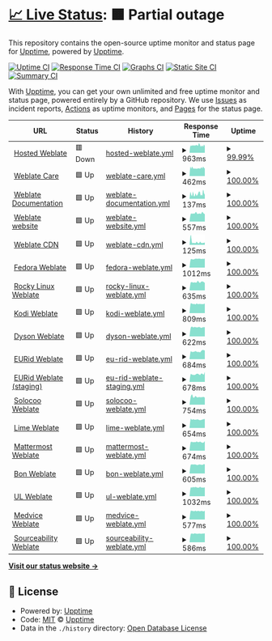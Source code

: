 # [📈 Live Status](https://upptime.github.io/upptime): <!--live status--> **🟧 Partial outage**

This repository contains the open-source uptime monitor and status page for [Upptime](https://upptime.js.org), powered by [Upptime](https://github.com/upptime/upptime).

[![Uptime CI](https://github.com/nijel/upptime-test/workflows/Uptime%20CI/badge.svg)](https://github.com/upptime/upptime/actions?query=workflow%3A%22Uptime+CI%22)
[![Response Time CI](https://github.com/nijel/upptime-test/workflows/Response%20Time%20CI/badge.svg)](https://github.com/upptime/upptime/actions?query=workflow%3A%22Response+Time+CI%22)
[![Graphs CI](https://github.com/nijel/upptime-test/workflows/Graphs%20CI/badge.svg)](https://github.com/upptime/upptime/actions?query=workflow%3A%22Graphs+CI%22)
[![Static Site CI](https://github.com/nijel/upptime-test/workflows/Static%20Site%20CI/badge.svg)](https://github.com/upptime/upptime/actions?query=workflow%3A%22Static+Site+CI%22)
[![Summary CI](https://github.com/nijel/upptime-test/workflows/Summary%20CI/badge.svg)](https://github.com/upptime/upptime/actions?query=workflow%3A%22Summary+CI%22)

With [Upptime](https://upptime.js.org), you can get your own unlimited and free uptime monitor and status page, powered entirely by a GitHub repository. We use [Issues](https://github.com/upptime/upptime/issues) as incident reports, [Actions](https://github.com/upptime/upptime/actions) as uptime monitors, and [Pages](https://upptime.github.io/upptime) for the status page.

<!--start: status pages-->
<!-- This summary is generated by Upptime (https://github.com/upptime/upptime) -->
<!-- Do not edit this manually, your changes will be overwritten -->
<!-- prettier-ignore -->
| URL | Status | History | Response Time | Uptime |
| --- | ------ | ------- | ------------- | ------ |
| <img alt="" src="https://favicons.githubusercontent.com/hosted.weblate.org" height="13"> [Hosted Weblate](https://hosted.weblate.org) | 🟥 Down | [hosted-weblate.yml](https://github.com/nijel/upptime-test/commits/HEAD/history/hosted-weblate.yml) | <details><summary><img alt="Response time graph" src="./graphs/hosted-weblate/response-time-week.png" height="20"> 963ms</summary><br><a href="https://nijel.github.io/upptime-test/history/hosted-weblate"><img alt="Response time 963" src="https://img.shields.io/endpoint?url=https%3A%2F%2Fraw.githubusercontent.com%2Fnijel%2Fupptime-test%2FHEAD%2Fapi%2Fhosted-weblate%2Fresponse-time.json"></a><br><a href="https://nijel.github.io/upptime-test/history/hosted-weblate"><img alt="24-hour response time 651" src="https://img.shields.io/endpoint?url=https%3A%2F%2Fraw.githubusercontent.com%2Fnijel%2Fupptime-test%2FHEAD%2Fapi%2Fhosted-weblate%2Fresponse-time-day.json"></a><br><a href="https://nijel.github.io/upptime-test/history/hosted-weblate"><img alt="7-day response time 963" src="https://img.shields.io/endpoint?url=https%3A%2F%2Fraw.githubusercontent.com%2Fnijel%2Fupptime-test%2FHEAD%2Fapi%2Fhosted-weblate%2Fresponse-time-week.json"></a><br><a href="https://nijel.github.io/upptime-test/history/hosted-weblate"><img alt="30-day response time 963" src="https://img.shields.io/endpoint?url=https%3A%2F%2Fraw.githubusercontent.com%2Fnijel%2Fupptime-test%2FHEAD%2Fapi%2Fhosted-weblate%2Fresponse-time-month.json"></a><br><a href="https://nijel.github.io/upptime-test/history/hosted-weblate"><img alt="1-year response time 963" src="https://img.shields.io/endpoint?url=https%3A%2F%2Fraw.githubusercontent.com%2Fnijel%2Fupptime-test%2FHEAD%2Fapi%2Fhosted-weblate%2Fresponse-time-year.json"></a></details> | <details><summary><a href="https://nijel.github.io/upptime-test/history/hosted-weblate">99.99%</a></summary><a href="https://nijel.github.io/upptime-test/history/hosted-weblate"><img alt="All-time uptime 99.99%" src="https://img.shields.io/endpoint?url=https%3A%2F%2Fraw.githubusercontent.com%2Fnijel%2Fupptime-test%2FHEAD%2Fapi%2Fhosted-weblate%2Fuptime.json"></a><br><a href="https://nijel.github.io/upptime-test/history/hosted-weblate"><img alt="24-hour uptime 99.98%" src="https://img.shields.io/endpoint?url=https%3A%2F%2Fraw.githubusercontent.com%2Fnijel%2Fupptime-test%2FHEAD%2Fapi%2Fhosted-weblate%2Fuptime-day.json"></a><br><a href="https://nijel.github.io/upptime-test/history/hosted-weblate"><img alt="7-day uptime 99.99%" src="https://img.shields.io/endpoint?url=https%3A%2F%2Fraw.githubusercontent.com%2Fnijel%2Fupptime-test%2FHEAD%2Fapi%2Fhosted-weblate%2Fuptime-week.json"></a><br><a href="https://nijel.github.io/upptime-test/history/hosted-weblate"><img alt="30-day uptime 99.99%" src="https://img.shields.io/endpoint?url=https%3A%2F%2Fraw.githubusercontent.com%2Fnijel%2Fupptime-test%2FHEAD%2Fapi%2Fhosted-weblate%2Fuptime-month.json"></a><br><a href="https://nijel.github.io/upptime-test/history/hosted-weblate"><img alt="1-year uptime 99.99%" src="https://img.shields.io/endpoint?url=https%3A%2F%2Fraw.githubusercontent.com%2Fnijel%2Fupptime-test%2FHEAD%2Fapi%2Fhosted-weblate%2Fuptime-year.json"></a></details>
| <img alt="" src="https://favicons.githubusercontent.com/care.weblate.org" height="13"> [Weblate Care](https://care.weblate.org) | 🟩 Up | [weblate-care.yml](https://github.com/nijel/upptime-test/commits/HEAD/history/weblate-care.yml) | <details><summary><img alt="Response time graph" src="./graphs/weblate-care/response-time-week.png" height="20"> 462ms</summary><br><a href="https://nijel.github.io/upptime-test/history/weblate-care"><img alt="Response time 462" src="https://img.shields.io/endpoint?url=https%3A%2F%2Fraw.githubusercontent.com%2Fnijel%2Fupptime-test%2FHEAD%2Fapi%2Fweblate-care%2Fresponse-time.json"></a><br><a href="https://nijel.github.io/upptime-test/history/weblate-care"><img alt="24-hour response time 443" src="https://img.shields.io/endpoint?url=https%3A%2F%2Fraw.githubusercontent.com%2Fnijel%2Fupptime-test%2FHEAD%2Fapi%2Fweblate-care%2Fresponse-time-day.json"></a><br><a href="https://nijel.github.io/upptime-test/history/weblate-care"><img alt="7-day response time 462" src="https://img.shields.io/endpoint?url=https%3A%2F%2Fraw.githubusercontent.com%2Fnijel%2Fupptime-test%2FHEAD%2Fapi%2Fweblate-care%2Fresponse-time-week.json"></a><br><a href="https://nijel.github.io/upptime-test/history/weblate-care"><img alt="30-day response time 462" src="https://img.shields.io/endpoint?url=https%3A%2F%2Fraw.githubusercontent.com%2Fnijel%2Fupptime-test%2FHEAD%2Fapi%2Fweblate-care%2Fresponse-time-month.json"></a><br><a href="https://nijel.github.io/upptime-test/history/weblate-care"><img alt="1-year response time 462" src="https://img.shields.io/endpoint?url=https%3A%2F%2Fraw.githubusercontent.com%2Fnijel%2Fupptime-test%2FHEAD%2Fapi%2Fweblate-care%2Fresponse-time-year.json"></a></details> | <details><summary><a href="https://nijel.github.io/upptime-test/history/weblate-care">100.00%</a></summary><a href="https://nijel.github.io/upptime-test/history/weblate-care"><img alt="All-time uptime 100.00%" src="https://img.shields.io/endpoint?url=https%3A%2F%2Fraw.githubusercontent.com%2Fnijel%2Fupptime-test%2FHEAD%2Fapi%2Fweblate-care%2Fuptime.json"></a><br><a href="https://nijel.github.io/upptime-test/history/weblate-care"><img alt="24-hour uptime 100.00%" src="https://img.shields.io/endpoint?url=https%3A%2F%2Fraw.githubusercontent.com%2Fnijel%2Fupptime-test%2FHEAD%2Fapi%2Fweblate-care%2Fuptime-day.json"></a><br><a href="https://nijel.github.io/upptime-test/history/weblate-care"><img alt="7-day uptime 100.00%" src="https://img.shields.io/endpoint?url=https%3A%2F%2Fraw.githubusercontent.com%2Fnijel%2Fupptime-test%2FHEAD%2Fapi%2Fweblate-care%2Fuptime-week.json"></a><br><a href="https://nijel.github.io/upptime-test/history/weblate-care"><img alt="30-day uptime 100.00%" src="https://img.shields.io/endpoint?url=https%3A%2F%2Fraw.githubusercontent.com%2Fnijel%2Fupptime-test%2FHEAD%2Fapi%2Fweblate-care%2Fuptime-month.json"></a><br><a href="https://nijel.github.io/upptime-test/history/weblate-care"><img alt="1-year uptime 100.00%" src="https://img.shields.io/endpoint?url=https%3A%2F%2Fraw.githubusercontent.com%2Fnijel%2Fupptime-test%2FHEAD%2Fapi%2Fweblate-care%2Fuptime-year.json"></a></details>
| <img alt="" src="https://favicons.githubusercontent.com/docs.weblate.org" height="13"> [Weblate Documentation](https://docs.weblate.org) | 🟩 Up | [weblate-documentation.yml](https://github.com/nijel/upptime-test/commits/HEAD/history/weblate-documentation.yml) | <details><summary><img alt="Response time graph" src="./graphs/weblate-documentation/response-time-week.png" height="20"> 137ms</summary><br><a href="https://nijel.github.io/upptime-test/history/weblate-documentation"><img alt="Response time 137" src="https://img.shields.io/endpoint?url=https%3A%2F%2Fraw.githubusercontent.com%2Fnijel%2Fupptime-test%2FHEAD%2Fapi%2Fweblate-documentation%2Fresponse-time.json"></a><br><a href="https://nijel.github.io/upptime-test/history/weblate-documentation"><img alt="24-hour response time 119" src="https://img.shields.io/endpoint?url=https%3A%2F%2Fraw.githubusercontent.com%2Fnijel%2Fupptime-test%2FHEAD%2Fapi%2Fweblate-documentation%2Fresponse-time-day.json"></a><br><a href="https://nijel.github.io/upptime-test/history/weblate-documentation"><img alt="7-day response time 137" src="https://img.shields.io/endpoint?url=https%3A%2F%2Fraw.githubusercontent.com%2Fnijel%2Fupptime-test%2FHEAD%2Fapi%2Fweblate-documentation%2Fresponse-time-week.json"></a><br><a href="https://nijel.github.io/upptime-test/history/weblate-documentation"><img alt="30-day response time 137" src="https://img.shields.io/endpoint?url=https%3A%2F%2Fraw.githubusercontent.com%2Fnijel%2Fupptime-test%2FHEAD%2Fapi%2Fweblate-documentation%2Fresponse-time-month.json"></a><br><a href="https://nijel.github.io/upptime-test/history/weblate-documentation"><img alt="1-year response time 137" src="https://img.shields.io/endpoint?url=https%3A%2F%2Fraw.githubusercontent.com%2Fnijel%2Fupptime-test%2FHEAD%2Fapi%2Fweblate-documentation%2Fresponse-time-year.json"></a></details> | <details><summary><a href="https://nijel.github.io/upptime-test/history/weblate-documentation">100.00%</a></summary><a href="https://nijel.github.io/upptime-test/history/weblate-documentation"><img alt="All-time uptime 100.00%" src="https://img.shields.io/endpoint?url=https%3A%2F%2Fraw.githubusercontent.com%2Fnijel%2Fupptime-test%2FHEAD%2Fapi%2Fweblate-documentation%2Fuptime.json"></a><br><a href="https://nijel.github.io/upptime-test/history/weblate-documentation"><img alt="24-hour uptime 100.00%" src="https://img.shields.io/endpoint?url=https%3A%2F%2Fraw.githubusercontent.com%2Fnijel%2Fupptime-test%2FHEAD%2Fapi%2Fweblate-documentation%2Fuptime-day.json"></a><br><a href="https://nijel.github.io/upptime-test/history/weblate-documentation"><img alt="7-day uptime 100.00%" src="https://img.shields.io/endpoint?url=https%3A%2F%2Fraw.githubusercontent.com%2Fnijel%2Fupptime-test%2FHEAD%2Fapi%2Fweblate-documentation%2Fuptime-week.json"></a><br><a href="https://nijel.github.io/upptime-test/history/weblate-documentation"><img alt="30-day uptime 100.00%" src="https://img.shields.io/endpoint?url=https%3A%2F%2Fraw.githubusercontent.com%2Fnijel%2Fupptime-test%2FHEAD%2Fapi%2Fweblate-documentation%2Fuptime-month.json"></a><br><a href="https://nijel.github.io/upptime-test/history/weblate-documentation"><img alt="1-year uptime 100.00%" src="https://img.shields.io/endpoint?url=https%3A%2F%2Fraw.githubusercontent.com%2Fnijel%2Fupptime-test%2FHEAD%2Fapi%2Fweblate-documentation%2Fuptime-year.json"></a></details>
| <img alt="" src="https://favicons.githubusercontent.com/weblate.org" height="13"> [Weblate website](https://weblate.org/en/) | 🟩 Up | [weblate-website.yml](https://github.com/nijel/upptime-test/commits/HEAD/history/weblate-website.yml) | <details><summary><img alt="Response time graph" src="./graphs/weblate-website/response-time-week.png" height="20"> 557ms</summary><br><a href="https://nijel.github.io/upptime-test/history/weblate-website"><img alt="Response time 557" src="https://img.shields.io/endpoint?url=https%3A%2F%2Fraw.githubusercontent.com%2Fnijel%2Fupptime-test%2FHEAD%2Fapi%2Fweblate-website%2Fresponse-time.json"></a><br><a href="https://nijel.github.io/upptime-test/history/weblate-website"><img alt="24-hour response time 510" src="https://img.shields.io/endpoint?url=https%3A%2F%2Fraw.githubusercontent.com%2Fnijel%2Fupptime-test%2FHEAD%2Fapi%2Fweblate-website%2Fresponse-time-day.json"></a><br><a href="https://nijel.github.io/upptime-test/history/weblate-website"><img alt="7-day response time 557" src="https://img.shields.io/endpoint?url=https%3A%2F%2Fraw.githubusercontent.com%2Fnijel%2Fupptime-test%2FHEAD%2Fapi%2Fweblate-website%2Fresponse-time-week.json"></a><br><a href="https://nijel.github.io/upptime-test/history/weblate-website"><img alt="30-day response time 557" src="https://img.shields.io/endpoint?url=https%3A%2F%2Fraw.githubusercontent.com%2Fnijel%2Fupptime-test%2FHEAD%2Fapi%2Fweblate-website%2Fresponse-time-month.json"></a><br><a href="https://nijel.github.io/upptime-test/history/weblate-website"><img alt="1-year response time 557" src="https://img.shields.io/endpoint?url=https%3A%2F%2Fraw.githubusercontent.com%2Fnijel%2Fupptime-test%2FHEAD%2Fapi%2Fweblate-website%2Fresponse-time-year.json"></a></details> | <details><summary><a href="https://nijel.github.io/upptime-test/history/weblate-website">100.00%</a></summary><a href="https://nijel.github.io/upptime-test/history/weblate-website"><img alt="All-time uptime 100.00%" src="https://img.shields.io/endpoint?url=https%3A%2F%2Fraw.githubusercontent.com%2Fnijel%2Fupptime-test%2FHEAD%2Fapi%2Fweblate-website%2Fuptime.json"></a><br><a href="https://nijel.github.io/upptime-test/history/weblate-website"><img alt="24-hour uptime 100.00%" src="https://img.shields.io/endpoint?url=https%3A%2F%2Fraw.githubusercontent.com%2Fnijel%2Fupptime-test%2FHEAD%2Fapi%2Fweblate-website%2Fuptime-day.json"></a><br><a href="https://nijel.github.io/upptime-test/history/weblate-website"><img alt="7-day uptime 100.00%" src="https://img.shields.io/endpoint?url=https%3A%2F%2Fraw.githubusercontent.com%2Fnijel%2Fupptime-test%2FHEAD%2Fapi%2Fweblate-website%2Fuptime-week.json"></a><br><a href="https://nijel.github.io/upptime-test/history/weblate-website"><img alt="30-day uptime 100.00%" src="https://img.shields.io/endpoint?url=https%3A%2F%2Fraw.githubusercontent.com%2Fnijel%2Fupptime-test%2FHEAD%2Fapi%2Fweblate-website%2Fuptime-month.json"></a><br><a href="https://nijel.github.io/upptime-test/history/weblate-website"><img alt="1-year uptime 100.00%" src="https://img.shields.io/endpoint?url=https%3A%2F%2Fraw.githubusercontent.com%2Fnijel%2Fupptime-test%2FHEAD%2Fapi%2Fweblate-website%2Fuptime-year.json"></a></details>
| <img alt="" src="https://favicons.githubusercontent.com/weblate-cdn.com" height="13"> [Weblate CDN](https://weblate-cdn.com/a5ba5dc29f39498aa734528a54b50d0a/weblate.js) | 🟩 Up | [weblate-cdn.yml](https://github.com/nijel/upptime-test/commits/HEAD/history/weblate-cdn.yml) | <details><summary><img alt="Response time graph" src="./graphs/weblate-cdn/response-time-week.png" height="20"> 125ms</summary><br><a href="https://nijel.github.io/upptime-test/history/weblate-cdn"><img alt="Response time 125" src="https://img.shields.io/endpoint?url=https%3A%2F%2Fraw.githubusercontent.com%2Fnijel%2Fupptime-test%2FHEAD%2Fapi%2Fweblate-cdn%2Fresponse-time.json"></a><br><a href="https://nijel.github.io/upptime-test/history/weblate-cdn"><img alt="24-hour response time 107" src="https://img.shields.io/endpoint?url=https%3A%2F%2Fraw.githubusercontent.com%2Fnijel%2Fupptime-test%2FHEAD%2Fapi%2Fweblate-cdn%2Fresponse-time-day.json"></a><br><a href="https://nijel.github.io/upptime-test/history/weblate-cdn"><img alt="7-day response time 125" src="https://img.shields.io/endpoint?url=https%3A%2F%2Fraw.githubusercontent.com%2Fnijel%2Fupptime-test%2FHEAD%2Fapi%2Fweblate-cdn%2Fresponse-time-week.json"></a><br><a href="https://nijel.github.io/upptime-test/history/weblate-cdn"><img alt="30-day response time 125" src="https://img.shields.io/endpoint?url=https%3A%2F%2Fraw.githubusercontent.com%2Fnijel%2Fupptime-test%2FHEAD%2Fapi%2Fweblate-cdn%2Fresponse-time-month.json"></a><br><a href="https://nijel.github.io/upptime-test/history/weblate-cdn"><img alt="1-year response time 125" src="https://img.shields.io/endpoint?url=https%3A%2F%2Fraw.githubusercontent.com%2Fnijel%2Fupptime-test%2FHEAD%2Fapi%2Fweblate-cdn%2Fresponse-time-year.json"></a></details> | <details><summary><a href="https://nijel.github.io/upptime-test/history/weblate-cdn">100.00%</a></summary><a href="https://nijel.github.io/upptime-test/history/weblate-cdn"><img alt="All-time uptime 100.00%" src="https://img.shields.io/endpoint?url=https%3A%2F%2Fraw.githubusercontent.com%2Fnijel%2Fupptime-test%2FHEAD%2Fapi%2Fweblate-cdn%2Fuptime.json"></a><br><a href="https://nijel.github.io/upptime-test/history/weblate-cdn"><img alt="24-hour uptime 100.00%" src="https://img.shields.io/endpoint?url=https%3A%2F%2Fraw.githubusercontent.com%2Fnijel%2Fupptime-test%2FHEAD%2Fapi%2Fweblate-cdn%2Fuptime-day.json"></a><br><a href="https://nijel.github.io/upptime-test/history/weblate-cdn"><img alt="7-day uptime 100.00%" src="https://img.shields.io/endpoint?url=https%3A%2F%2Fraw.githubusercontent.com%2Fnijel%2Fupptime-test%2FHEAD%2Fapi%2Fweblate-cdn%2Fuptime-week.json"></a><br><a href="https://nijel.github.io/upptime-test/history/weblate-cdn"><img alt="30-day uptime 100.00%" src="https://img.shields.io/endpoint?url=https%3A%2F%2Fraw.githubusercontent.com%2Fnijel%2Fupptime-test%2FHEAD%2Fapi%2Fweblate-cdn%2Fuptime-month.json"></a><br><a href="https://nijel.github.io/upptime-test/history/weblate-cdn"><img alt="1-year uptime 100.00%" src="https://img.shields.io/endpoint?url=https%3A%2F%2Fraw.githubusercontent.com%2Fnijel%2Fupptime-test%2FHEAD%2Fapi%2Fweblate-cdn%2Fuptime-year.json"></a></details>
| <img alt="" src="https://favicons.githubusercontent.com/translate.fedoraproject.org" height="13"> [Fedora Weblate](https://translate.fedoraproject.org/) | 🟩 Up | [fedora-weblate.yml](https://github.com/nijel/upptime-test/commits/HEAD/history/fedora-weblate.yml) | <details><summary><img alt="Response time graph" src="./graphs/fedora-weblate/response-time-week.png" height="20"> 1012ms</summary><br><a href="https://nijel.github.io/upptime-test/history/fedora-weblate"><img alt="Response time 1012" src="https://img.shields.io/endpoint?url=https%3A%2F%2Fraw.githubusercontent.com%2Fnijel%2Fupptime-test%2FHEAD%2Fapi%2Ffedora-weblate%2Fresponse-time.json"></a><br><a href="https://nijel.github.io/upptime-test/history/fedora-weblate"><img alt="24-hour response time 1047" src="https://img.shields.io/endpoint?url=https%3A%2F%2Fraw.githubusercontent.com%2Fnijel%2Fupptime-test%2FHEAD%2Fapi%2Ffedora-weblate%2Fresponse-time-day.json"></a><br><a href="https://nijel.github.io/upptime-test/history/fedora-weblate"><img alt="7-day response time 1012" src="https://img.shields.io/endpoint?url=https%3A%2F%2Fraw.githubusercontent.com%2Fnijel%2Fupptime-test%2FHEAD%2Fapi%2Ffedora-weblate%2Fresponse-time-week.json"></a><br><a href="https://nijel.github.io/upptime-test/history/fedora-weblate"><img alt="30-day response time 1012" src="https://img.shields.io/endpoint?url=https%3A%2F%2Fraw.githubusercontent.com%2Fnijel%2Fupptime-test%2FHEAD%2Fapi%2Ffedora-weblate%2Fresponse-time-month.json"></a><br><a href="https://nijel.github.io/upptime-test/history/fedora-weblate"><img alt="1-year response time 1012" src="https://img.shields.io/endpoint?url=https%3A%2F%2Fraw.githubusercontent.com%2Fnijel%2Fupptime-test%2FHEAD%2Fapi%2Ffedora-weblate%2Fresponse-time-year.json"></a></details> | <details><summary><a href="https://nijel.github.io/upptime-test/history/fedora-weblate">100.00%</a></summary><a href="https://nijel.github.io/upptime-test/history/fedora-weblate"><img alt="All-time uptime 100.00%" src="https://img.shields.io/endpoint?url=https%3A%2F%2Fraw.githubusercontent.com%2Fnijel%2Fupptime-test%2FHEAD%2Fapi%2Ffedora-weblate%2Fuptime.json"></a><br><a href="https://nijel.github.io/upptime-test/history/fedora-weblate"><img alt="24-hour uptime 100.00%" src="https://img.shields.io/endpoint?url=https%3A%2F%2Fraw.githubusercontent.com%2Fnijel%2Fupptime-test%2FHEAD%2Fapi%2Ffedora-weblate%2Fuptime-day.json"></a><br><a href="https://nijel.github.io/upptime-test/history/fedora-weblate"><img alt="7-day uptime 100.00%" src="https://img.shields.io/endpoint?url=https%3A%2F%2Fraw.githubusercontent.com%2Fnijel%2Fupptime-test%2FHEAD%2Fapi%2Ffedora-weblate%2Fuptime-week.json"></a><br><a href="https://nijel.github.io/upptime-test/history/fedora-weblate"><img alt="30-day uptime 100.00%" src="https://img.shields.io/endpoint?url=https%3A%2F%2Fraw.githubusercontent.com%2Fnijel%2Fupptime-test%2FHEAD%2Fapi%2Ffedora-weblate%2Fuptime-month.json"></a><br><a href="https://nijel.github.io/upptime-test/history/fedora-weblate"><img alt="1-year uptime 100.00%" src="https://img.shields.io/endpoint?url=https%3A%2F%2Fraw.githubusercontent.com%2Fnijel%2Fupptime-test%2FHEAD%2Fapi%2Ffedora-weblate%2Fuptime-year.json"></a></details>
| <img alt="" src="https://favicons.githubusercontent.com/translate.rockylinux.org" height="13"> [Rocky Linux Weblate](https://translate.rockylinux.org/) | 🟩 Up | [rocky-linux-weblate.yml](https://github.com/nijel/upptime-test/commits/HEAD/history/rocky-linux-weblate.yml) | <details><summary><img alt="Response time graph" src="./graphs/rocky-linux-weblate/response-time-week.png" height="20"> 635ms</summary><br><a href="https://nijel.github.io/upptime-test/history/rocky-linux-weblate"><img alt="Response time 635" src="https://img.shields.io/endpoint?url=https%3A%2F%2Fraw.githubusercontent.com%2Fnijel%2Fupptime-test%2FHEAD%2Fapi%2Frocky-linux-weblate%2Fresponse-time.json"></a><br><a href="https://nijel.github.io/upptime-test/history/rocky-linux-weblate"><img alt="24-hour response time 580" src="https://img.shields.io/endpoint?url=https%3A%2F%2Fraw.githubusercontent.com%2Fnijel%2Fupptime-test%2FHEAD%2Fapi%2Frocky-linux-weblate%2Fresponse-time-day.json"></a><br><a href="https://nijel.github.io/upptime-test/history/rocky-linux-weblate"><img alt="7-day response time 635" src="https://img.shields.io/endpoint?url=https%3A%2F%2Fraw.githubusercontent.com%2Fnijel%2Fupptime-test%2FHEAD%2Fapi%2Frocky-linux-weblate%2Fresponse-time-week.json"></a><br><a href="https://nijel.github.io/upptime-test/history/rocky-linux-weblate"><img alt="30-day response time 635" src="https://img.shields.io/endpoint?url=https%3A%2F%2Fraw.githubusercontent.com%2Fnijel%2Fupptime-test%2FHEAD%2Fapi%2Frocky-linux-weblate%2Fresponse-time-month.json"></a><br><a href="https://nijel.github.io/upptime-test/history/rocky-linux-weblate"><img alt="1-year response time 635" src="https://img.shields.io/endpoint?url=https%3A%2F%2Fraw.githubusercontent.com%2Fnijel%2Fupptime-test%2FHEAD%2Fapi%2Frocky-linux-weblate%2Fresponse-time-year.json"></a></details> | <details><summary><a href="https://nijel.github.io/upptime-test/history/rocky-linux-weblate">100.00%</a></summary><a href="https://nijel.github.io/upptime-test/history/rocky-linux-weblate"><img alt="All-time uptime 100.00%" src="https://img.shields.io/endpoint?url=https%3A%2F%2Fraw.githubusercontent.com%2Fnijel%2Fupptime-test%2FHEAD%2Fapi%2Frocky-linux-weblate%2Fuptime.json"></a><br><a href="https://nijel.github.io/upptime-test/history/rocky-linux-weblate"><img alt="24-hour uptime 100.00%" src="https://img.shields.io/endpoint?url=https%3A%2F%2Fraw.githubusercontent.com%2Fnijel%2Fupptime-test%2FHEAD%2Fapi%2Frocky-linux-weblate%2Fuptime-day.json"></a><br><a href="https://nijel.github.io/upptime-test/history/rocky-linux-weblate"><img alt="7-day uptime 100.00%" src="https://img.shields.io/endpoint?url=https%3A%2F%2Fraw.githubusercontent.com%2Fnijel%2Fupptime-test%2FHEAD%2Fapi%2Frocky-linux-weblate%2Fuptime-week.json"></a><br><a href="https://nijel.github.io/upptime-test/history/rocky-linux-weblate"><img alt="30-day uptime 100.00%" src="https://img.shields.io/endpoint?url=https%3A%2F%2Fraw.githubusercontent.com%2Fnijel%2Fupptime-test%2FHEAD%2Fapi%2Frocky-linux-weblate%2Fuptime-month.json"></a><br><a href="https://nijel.github.io/upptime-test/history/rocky-linux-weblate"><img alt="1-year uptime 100.00%" src="https://img.shields.io/endpoint?url=https%3A%2F%2Fraw.githubusercontent.com%2Fnijel%2Fupptime-test%2FHEAD%2Fapi%2Frocky-linux-weblate%2Fuptime-year.json"></a></details>
| <img alt="" src="https://favicons.githubusercontent.com/kodi.weblate.cloud" height="13"> [Kodi Weblate](https://kodi.weblate.cloud/) | 🟩 Up | [kodi-weblate.yml](https://github.com/nijel/upptime-test/commits/HEAD/history/kodi-weblate.yml) | <details><summary><img alt="Response time graph" src="./graphs/kodi-weblate/response-time-week.png" height="20"> 809ms</summary><br><a href="https://nijel.github.io/upptime-test/history/kodi-weblate"><img alt="Response time 809" src="https://img.shields.io/endpoint?url=https%3A%2F%2Fraw.githubusercontent.com%2Fnijel%2Fupptime-test%2FHEAD%2Fapi%2Fkodi-weblate%2Fresponse-time.json"></a><br><a href="https://nijel.github.io/upptime-test/history/kodi-weblate"><img alt="24-hour response time 845" src="https://img.shields.io/endpoint?url=https%3A%2F%2Fraw.githubusercontent.com%2Fnijel%2Fupptime-test%2FHEAD%2Fapi%2Fkodi-weblate%2Fresponse-time-day.json"></a><br><a href="https://nijel.github.io/upptime-test/history/kodi-weblate"><img alt="7-day response time 809" src="https://img.shields.io/endpoint?url=https%3A%2F%2Fraw.githubusercontent.com%2Fnijel%2Fupptime-test%2FHEAD%2Fapi%2Fkodi-weblate%2Fresponse-time-week.json"></a><br><a href="https://nijel.github.io/upptime-test/history/kodi-weblate"><img alt="30-day response time 809" src="https://img.shields.io/endpoint?url=https%3A%2F%2Fraw.githubusercontent.com%2Fnijel%2Fupptime-test%2FHEAD%2Fapi%2Fkodi-weblate%2Fresponse-time-month.json"></a><br><a href="https://nijel.github.io/upptime-test/history/kodi-weblate"><img alt="1-year response time 809" src="https://img.shields.io/endpoint?url=https%3A%2F%2Fraw.githubusercontent.com%2Fnijel%2Fupptime-test%2FHEAD%2Fapi%2Fkodi-weblate%2Fresponse-time-year.json"></a></details> | <details><summary><a href="https://nijel.github.io/upptime-test/history/kodi-weblate">100.00%</a></summary><a href="https://nijel.github.io/upptime-test/history/kodi-weblate"><img alt="All-time uptime 100.00%" src="https://img.shields.io/endpoint?url=https%3A%2F%2Fraw.githubusercontent.com%2Fnijel%2Fupptime-test%2FHEAD%2Fapi%2Fkodi-weblate%2Fuptime.json"></a><br><a href="https://nijel.github.io/upptime-test/history/kodi-weblate"><img alt="24-hour uptime 100.00%" src="https://img.shields.io/endpoint?url=https%3A%2F%2Fraw.githubusercontent.com%2Fnijel%2Fupptime-test%2FHEAD%2Fapi%2Fkodi-weblate%2Fuptime-day.json"></a><br><a href="https://nijel.github.io/upptime-test/history/kodi-weblate"><img alt="7-day uptime 100.00%" src="https://img.shields.io/endpoint?url=https%3A%2F%2Fraw.githubusercontent.com%2Fnijel%2Fupptime-test%2FHEAD%2Fapi%2Fkodi-weblate%2Fuptime-week.json"></a><br><a href="https://nijel.github.io/upptime-test/history/kodi-weblate"><img alt="30-day uptime 100.00%" src="https://img.shields.io/endpoint?url=https%3A%2F%2Fraw.githubusercontent.com%2Fnijel%2Fupptime-test%2FHEAD%2Fapi%2Fkodi-weblate%2Fuptime-month.json"></a><br><a href="https://nijel.github.io/upptime-test/history/kodi-weblate"><img alt="1-year uptime 100.00%" src="https://img.shields.io/endpoint?url=https%3A%2F%2Fraw.githubusercontent.com%2Fnijel%2Fupptime-test%2FHEAD%2Fapi%2Fkodi-weblate%2Fuptime-year.json"></a></details>
| <img alt="" src="https://favicons.githubusercontent.com/dyson.weblate.org" height="13"> [Dyson Weblate](https://dyson.weblate.org/) | 🟩 Up | [dyson-weblate.yml](https://github.com/nijel/upptime-test/commits/HEAD/history/dyson-weblate.yml) | <details><summary><img alt="Response time graph" src="./graphs/dyson-weblate/response-time-week.png" height="20"> 622ms</summary><br><a href="https://nijel.github.io/upptime-test/history/dyson-weblate"><img alt="Response time 622" src="https://img.shields.io/endpoint?url=https%3A%2F%2Fraw.githubusercontent.com%2Fnijel%2Fupptime-test%2FHEAD%2Fapi%2Fdyson-weblate%2Fresponse-time.json"></a><br><a href="https://nijel.github.io/upptime-test/history/dyson-weblate"><img alt="24-hour response time 629" src="https://img.shields.io/endpoint?url=https%3A%2F%2Fraw.githubusercontent.com%2Fnijel%2Fupptime-test%2FHEAD%2Fapi%2Fdyson-weblate%2Fresponse-time-day.json"></a><br><a href="https://nijel.github.io/upptime-test/history/dyson-weblate"><img alt="7-day response time 622" src="https://img.shields.io/endpoint?url=https%3A%2F%2Fraw.githubusercontent.com%2Fnijel%2Fupptime-test%2FHEAD%2Fapi%2Fdyson-weblate%2Fresponse-time-week.json"></a><br><a href="https://nijel.github.io/upptime-test/history/dyson-weblate"><img alt="30-day response time 622" src="https://img.shields.io/endpoint?url=https%3A%2F%2Fraw.githubusercontent.com%2Fnijel%2Fupptime-test%2FHEAD%2Fapi%2Fdyson-weblate%2Fresponse-time-month.json"></a><br><a href="https://nijel.github.io/upptime-test/history/dyson-weblate"><img alt="1-year response time 622" src="https://img.shields.io/endpoint?url=https%3A%2F%2Fraw.githubusercontent.com%2Fnijel%2Fupptime-test%2FHEAD%2Fapi%2Fdyson-weblate%2Fresponse-time-year.json"></a></details> | <details><summary><a href="https://nijel.github.io/upptime-test/history/dyson-weblate">100.00%</a></summary><a href="https://nijel.github.io/upptime-test/history/dyson-weblate"><img alt="All-time uptime 100.00%" src="https://img.shields.io/endpoint?url=https%3A%2F%2Fraw.githubusercontent.com%2Fnijel%2Fupptime-test%2FHEAD%2Fapi%2Fdyson-weblate%2Fuptime.json"></a><br><a href="https://nijel.github.io/upptime-test/history/dyson-weblate"><img alt="24-hour uptime 100.00%" src="https://img.shields.io/endpoint?url=https%3A%2F%2Fraw.githubusercontent.com%2Fnijel%2Fupptime-test%2FHEAD%2Fapi%2Fdyson-weblate%2Fuptime-day.json"></a><br><a href="https://nijel.github.io/upptime-test/history/dyson-weblate"><img alt="7-day uptime 100.00%" src="https://img.shields.io/endpoint?url=https%3A%2F%2Fraw.githubusercontent.com%2Fnijel%2Fupptime-test%2FHEAD%2Fapi%2Fdyson-weblate%2Fuptime-week.json"></a><br><a href="https://nijel.github.io/upptime-test/history/dyson-weblate"><img alt="30-day uptime 100.00%" src="https://img.shields.io/endpoint?url=https%3A%2F%2Fraw.githubusercontent.com%2Fnijel%2Fupptime-test%2FHEAD%2Fapi%2Fdyson-weblate%2Fuptime-month.json"></a><br><a href="https://nijel.github.io/upptime-test/history/dyson-weblate"><img alt="1-year uptime 100.00%" src="https://img.shields.io/endpoint?url=https%3A%2F%2Fraw.githubusercontent.com%2Fnijel%2Fupptime-test%2FHEAD%2Fapi%2Fdyson-weblate%2Fuptime-year.json"></a></details>
| <img alt="" src="https://favicons.githubusercontent.com/weblate.eurid.eu" height="13"> [EURid Weblate](https://weblate.eurid.eu/) | 🟩 Up | [eu-rid-weblate.yml](https://github.com/nijel/upptime-test/commits/HEAD/history/eu-rid-weblate.yml) | <details><summary><img alt="Response time graph" src="./graphs/eu-rid-weblate/response-time-week.png" height="20"> 684ms</summary><br><a href="https://nijel.github.io/upptime-test/history/eu-rid-weblate"><img alt="Response time 684" src="https://img.shields.io/endpoint?url=https%3A%2F%2Fraw.githubusercontent.com%2Fnijel%2Fupptime-test%2FHEAD%2Fapi%2Feu-rid-weblate%2Fresponse-time.json"></a><br><a href="https://nijel.github.io/upptime-test/history/eu-rid-weblate"><img alt="24-hour response time 756" src="https://img.shields.io/endpoint?url=https%3A%2F%2Fraw.githubusercontent.com%2Fnijel%2Fupptime-test%2FHEAD%2Fapi%2Feu-rid-weblate%2Fresponse-time-day.json"></a><br><a href="https://nijel.github.io/upptime-test/history/eu-rid-weblate"><img alt="7-day response time 684" src="https://img.shields.io/endpoint?url=https%3A%2F%2Fraw.githubusercontent.com%2Fnijel%2Fupptime-test%2FHEAD%2Fapi%2Feu-rid-weblate%2Fresponse-time-week.json"></a><br><a href="https://nijel.github.io/upptime-test/history/eu-rid-weblate"><img alt="30-day response time 684" src="https://img.shields.io/endpoint?url=https%3A%2F%2Fraw.githubusercontent.com%2Fnijel%2Fupptime-test%2FHEAD%2Fapi%2Feu-rid-weblate%2Fresponse-time-month.json"></a><br><a href="https://nijel.github.io/upptime-test/history/eu-rid-weblate"><img alt="1-year response time 684" src="https://img.shields.io/endpoint?url=https%3A%2F%2Fraw.githubusercontent.com%2Fnijel%2Fupptime-test%2FHEAD%2Fapi%2Feu-rid-weblate%2Fresponse-time-year.json"></a></details> | <details><summary><a href="https://nijel.github.io/upptime-test/history/eu-rid-weblate">100.00%</a></summary><a href="https://nijel.github.io/upptime-test/history/eu-rid-weblate"><img alt="All-time uptime 100.00%" src="https://img.shields.io/endpoint?url=https%3A%2F%2Fraw.githubusercontent.com%2Fnijel%2Fupptime-test%2FHEAD%2Fapi%2Feu-rid-weblate%2Fuptime.json"></a><br><a href="https://nijel.github.io/upptime-test/history/eu-rid-weblate"><img alt="24-hour uptime 100.00%" src="https://img.shields.io/endpoint?url=https%3A%2F%2Fraw.githubusercontent.com%2Fnijel%2Fupptime-test%2FHEAD%2Fapi%2Feu-rid-weblate%2Fuptime-day.json"></a><br><a href="https://nijel.github.io/upptime-test/history/eu-rid-weblate"><img alt="7-day uptime 100.00%" src="https://img.shields.io/endpoint?url=https%3A%2F%2Fraw.githubusercontent.com%2Fnijel%2Fupptime-test%2FHEAD%2Fapi%2Feu-rid-weblate%2Fuptime-week.json"></a><br><a href="https://nijel.github.io/upptime-test/history/eu-rid-weblate"><img alt="30-day uptime 100.00%" src="https://img.shields.io/endpoint?url=https%3A%2F%2Fraw.githubusercontent.com%2Fnijel%2Fupptime-test%2FHEAD%2Fapi%2Feu-rid-weblate%2Fuptime-month.json"></a><br><a href="https://nijel.github.io/upptime-test/history/eu-rid-weblate"><img alt="1-year uptime 100.00%" src="https://img.shields.io/endpoint?url=https%3A%2F%2Fraw.githubusercontent.com%2Fnijel%2Fupptime-test%2FHEAD%2Fapi%2Feu-rid-weblate%2Fuptime-year.json"></a></details>
| <img alt="" src="https://favicons.githubusercontent.com/weblate-test.eurid.eu" height="13"> [EURid Weblate (staging)](https://weblate-test.eurid.eu/) | 🟩 Up | [eu-rid-weblate-staging.yml](https://github.com/nijel/upptime-test/commits/HEAD/history/eu-rid-weblate-staging.yml) | <details><summary><img alt="Response time graph" src="./graphs/eu-rid-weblate-staging/response-time-week.png" height="20"> 678ms</summary><br><a href="https://nijel.github.io/upptime-test/history/eu-rid-weblate-staging"><img alt="Response time 678" src="https://img.shields.io/endpoint?url=https%3A%2F%2Fraw.githubusercontent.com%2Fnijel%2Fupptime-test%2FHEAD%2Fapi%2Feu-rid-weblate-staging%2Fresponse-time.json"></a><br><a href="https://nijel.github.io/upptime-test/history/eu-rid-weblate-staging"><img alt="24-hour response time 867" src="https://img.shields.io/endpoint?url=https%3A%2F%2Fraw.githubusercontent.com%2Fnijel%2Fupptime-test%2FHEAD%2Fapi%2Feu-rid-weblate-staging%2Fresponse-time-day.json"></a><br><a href="https://nijel.github.io/upptime-test/history/eu-rid-weblate-staging"><img alt="7-day response time 678" src="https://img.shields.io/endpoint?url=https%3A%2F%2Fraw.githubusercontent.com%2Fnijel%2Fupptime-test%2FHEAD%2Fapi%2Feu-rid-weblate-staging%2Fresponse-time-week.json"></a><br><a href="https://nijel.github.io/upptime-test/history/eu-rid-weblate-staging"><img alt="30-day response time 678" src="https://img.shields.io/endpoint?url=https%3A%2F%2Fraw.githubusercontent.com%2Fnijel%2Fupptime-test%2FHEAD%2Fapi%2Feu-rid-weblate-staging%2Fresponse-time-month.json"></a><br><a href="https://nijel.github.io/upptime-test/history/eu-rid-weblate-staging"><img alt="1-year response time 678" src="https://img.shields.io/endpoint?url=https%3A%2F%2Fraw.githubusercontent.com%2Fnijel%2Fupptime-test%2FHEAD%2Fapi%2Feu-rid-weblate-staging%2Fresponse-time-year.json"></a></details> | <details><summary><a href="https://nijel.github.io/upptime-test/history/eu-rid-weblate-staging">100.00%</a></summary><a href="https://nijel.github.io/upptime-test/history/eu-rid-weblate-staging"><img alt="All-time uptime 100.00%" src="https://img.shields.io/endpoint?url=https%3A%2F%2Fraw.githubusercontent.com%2Fnijel%2Fupptime-test%2FHEAD%2Fapi%2Feu-rid-weblate-staging%2Fuptime.json"></a><br><a href="https://nijel.github.io/upptime-test/history/eu-rid-weblate-staging"><img alt="24-hour uptime 100.00%" src="https://img.shields.io/endpoint?url=https%3A%2F%2Fraw.githubusercontent.com%2Fnijel%2Fupptime-test%2FHEAD%2Fapi%2Feu-rid-weblate-staging%2Fuptime-day.json"></a><br><a href="https://nijel.github.io/upptime-test/history/eu-rid-weblate-staging"><img alt="7-day uptime 100.00%" src="https://img.shields.io/endpoint?url=https%3A%2F%2Fraw.githubusercontent.com%2Fnijel%2Fupptime-test%2FHEAD%2Fapi%2Feu-rid-weblate-staging%2Fuptime-week.json"></a><br><a href="https://nijel.github.io/upptime-test/history/eu-rid-weblate-staging"><img alt="30-day uptime 100.00%" src="https://img.shields.io/endpoint?url=https%3A%2F%2Fraw.githubusercontent.com%2Fnijel%2Fupptime-test%2FHEAD%2Fapi%2Feu-rid-weblate-staging%2Fuptime-month.json"></a><br><a href="https://nijel.github.io/upptime-test/history/eu-rid-weblate-staging"><img alt="1-year uptime 100.00%" src="https://img.shields.io/endpoint?url=https%3A%2F%2Fraw.githubusercontent.com%2Fnijel%2Fupptime-test%2FHEAD%2Fapi%2Feu-rid-weblate-staging%2Fuptime-year.json"></a></details>
| <img alt="" src="https://favicons.githubusercontent.com/translate.solocoo.tv" height="13"> [Solocoo Weblate](https://translate.solocoo.tv/) | 🟩 Up | [solocoo-weblate.yml](https://github.com/nijel/upptime-test/commits/HEAD/history/solocoo-weblate.yml) | <details><summary><img alt="Response time graph" src="./graphs/solocoo-weblate/response-time-week.png" height="20"> 754ms</summary><br><a href="https://nijel.github.io/upptime-test/history/solocoo-weblate"><img alt="Response time 754" src="https://img.shields.io/endpoint?url=https%3A%2F%2Fraw.githubusercontent.com%2Fnijel%2Fupptime-test%2FHEAD%2Fapi%2Fsolocoo-weblate%2Fresponse-time.json"></a><br><a href="https://nijel.github.io/upptime-test/history/solocoo-weblate"><img alt="24-hour response time 680" src="https://img.shields.io/endpoint?url=https%3A%2F%2Fraw.githubusercontent.com%2Fnijel%2Fupptime-test%2FHEAD%2Fapi%2Fsolocoo-weblate%2Fresponse-time-day.json"></a><br><a href="https://nijel.github.io/upptime-test/history/solocoo-weblate"><img alt="7-day response time 754" src="https://img.shields.io/endpoint?url=https%3A%2F%2Fraw.githubusercontent.com%2Fnijel%2Fupptime-test%2FHEAD%2Fapi%2Fsolocoo-weblate%2Fresponse-time-week.json"></a><br><a href="https://nijel.github.io/upptime-test/history/solocoo-weblate"><img alt="30-day response time 754" src="https://img.shields.io/endpoint?url=https%3A%2F%2Fraw.githubusercontent.com%2Fnijel%2Fupptime-test%2FHEAD%2Fapi%2Fsolocoo-weblate%2Fresponse-time-month.json"></a><br><a href="https://nijel.github.io/upptime-test/history/solocoo-weblate"><img alt="1-year response time 754" src="https://img.shields.io/endpoint?url=https%3A%2F%2Fraw.githubusercontent.com%2Fnijel%2Fupptime-test%2FHEAD%2Fapi%2Fsolocoo-weblate%2Fresponse-time-year.json"></a></details> | <details><summary><a href="https://nijel.github.io/upptime-test/history/solocoo-weblate">100.00%</a></summary><a href="https://nijel.github.io/upptime-test/history/solocoo-weblate"><img alt="All-time uptime 100.00%" src="https://img.shields.io/endpoint?url=https%3A%2F%2Fraw.githubusercontent.com%2Fnijel%2Fupptime-test%2FHEAD%2Fapi%2Fsolocoo-weblate%2Fuptime.json"></a><br><a href="https://nijel.github.io/upptime-test/history/solocoo-weblate"><img alt="24-hour uptime 100.00%" src="https://img.shields.io/endpoint?url=https%3A%2F%2Fraw.githubusercontent.com%2Fnijel%2Fupptime-test%2FHEAD%2Fapi%2Fsolocoo-weblate%2Fuptime-day.json"></a><br><a href="https://nijel.github.io/upptime-test/history/solocoo-weblate"><img alt="7-day uptime 100.00%" src="https://img.shields.io/endpoint?url=https%3A%2F%2Fraw.githubusercontent.com%2Fnijel%2Fupptime-test%2FHEAD%2Fapi%2Fsolocoo-weblate%2Fuptime-week.json"></a><br><a href="https://nijel.github.io/upptime-test/history/solocoo-weblate"><img alt="30-day uptime 100.00%" src="https://img.shields.io/endpoint?url=https%3A%2F%2Fraw.githubusercontent.com%2Fnijel%2Fupptime-test%2FHEAD%2Fapi%2Fsolocoo-weblate%2Fuptime-month.json"></a><br><a href="https://nijel.github.io/upptime-test/history/solocoo-weblate"><img alt="1-year uptime 100.00%" src="https://img.shields.io/endpoint?url=https%3A%2F%2Fraw.githubusercontent.com%2Fnijel%2Fupptime-test%2FHEAD%2Fapi%2Fsolocoo-weblate%2Fuptime-year.json"></a></details>
| <img alt="" src="https://favicons.githubusercontent.com/translate.lime.tech" height="13"> [Lime Weblate](https://translate.lime.tech/) | 🟩 Up | [lime-weblate.yml](https://github.com/nijel/upptime-test/commits/HEAD/history/lime-weblate.yml) | <details><summary><img alt="Response time graph" src="./graphs/lime-weblate/response-time-week.png" height="20"> 654ms</summary><br><a href="https://nijel.github.io/upptime-test/history/lime-weblate"><img alt="Response time 654" src="https://img.shields.io/endpoint?url=https%3A%2F%2Fraw.githubusercontent.com%2Fnijel%2Fupptime-test%2FHEAD%2Fapi%2Flime-weblate%2Fresponse-time.json"></a><br><a href="https://nijel.github.io/upptime-test/history/lime-weblate"><img alt="24-hour response time 695" src="https://img.shields.io/endpoint?url=https%3A%2F%2Fraw.githubusercontent.com%2Fnijel%2Fupptime-test%2FHEAD%2Fapi%2Flime-weblate%2Fresponse-time-day.json"></a><br><a href="https://nijel.github.io/upptime-test/history/lime-weblate"><img alt="7-day response time 654" src="https://img.shields.io/endpoint?url=https%3A%2F%2Fraw.githubusercontent.com%2Fnijel%2Fupptime-test%2FHEAD%2Fapi%2Flime-weblate%2Fresponse-time-week.json"></a><br><a href="https://nijel.github.io/upptime-test/history/lime-weblate"><img alt="30-day response time 654" src="https://img.shields.io/endpoint?url=https%3A%2F%2Fraw.githubusercontent.com%2Fnijel%2Fupptime-test%2FHEAD%2Fapi%2Flime-weblate%2Fresponse-time-month.json"></a><br><a href="https://nijel.github.io/upptime-test/history/lime-weblate"><img alt="1-year response time 654" src="https://img.shields.io/endpoint?url=https%3A%2F%2Fraw.githubusercontent.com%2Fnijel%2Fupptime-test%2FHEAD%2Fapi%2Flime-weblate%2Fresponse-time-year.json"></a></details> | <details><summary><a href="https://nijel.github.io/upptime-test/history/lime-weblate">100.00%</a></summary><a href="https://nijel.github.io/upptime-test/history/lime-weblate"><img alt="All-time uptime 100.00%" src="https://img.shields.io/endpoint?url=https%3A%2F%2Fraw.githubusercontent.com%2Fnijel%2Fupptime-test%2FHEAD%2Fapi%2Flime-weblate%2Fuptime.json"></a><br><a href="https://nijel.github.io/upptime-test/history/lime-weblate"><img alt="24-hour uptime 100.00%" src="https://img.shields.io/endpoint?url=https%3A%2F%2Fraw.githubusercontent.com%2Fnijel%2Fupptime-test%2FHEAD%2Fapi%2Flime-weblate%2Fuptime-day.json"></a><br><a href="https://nijel.github.io/upptime-test/history/lime-weblate"><img alt="7-day uptime 100.00%" src="https://img.shields.io/endpoint?url=https%3A%2F%2Fraw.githubusercontent.com%2Fnijel%2Fupptime-test%2FHEAD%2Fapi%2Flime-weblate%2Fuptime-week.json"></a><br><a href="https://nijel.github.io/upptime-test/history/lime-weblate"><img alt="30-day uptime 100.00%" src="https://img.shields.io/endpoint?url=https%3A%2F%2Fraw.githubusercontent.com%2Fnijel%2Fupptime-test%2FHEAD%2Fapi%2Flime-weblate%2Fuptime-month.json"></a><br><a href="https://nijel.github.io/upptime-test/history/lime-weblate"><img alt="1-year uptime 100.00%" src="https://img.shields.io/endpoint?url=https%3A%2F%2Fraw.githubusercontent.com%2Fnijel%2Fupptime-test%2FHEAD%2Fapi%2Flime-weblate%2Fuptime-year.json"></a></details>
| <img alt="" src="https://favicons.githubusercontent.com/translate.mattermost.com" height="13"> [Mattermost Weblate](https://translate.mattermost.com/) | 🟩 Up | [mattermost-weblate.yml](https://github.com/nijel/upptime-test/commits/HEAD/history/mattermost-weblate.yml) | <details><summary><img alt="Response time graph" src="./graphs/mattermost-weblate/response-time-week.png" height="20"> 674ms</summary><br><a href="https://nijel.github.io/upptime-test/history/mattermost-weblate"><img alt="Response time 674" src="https://img.shields.io/endpoint?url=https%3A%2F%2Fraw.githubusercontent.com%2Fnijel%2Fupptime-test%2FHEAD%2Fapi%2Fmattermost-weblate%2Fresponse-time.json"></a><br><a href="https://nijel.github.io/upptime-test/history/mattermost-weblate"><img alt="24-hour response time 741" src="https://img.shields.io/endpoint?url=https%3A%2F%2Fraw.githubusercontent.com%2Fnijel%2Fupptime-test%2FHEAD%2Fapi%2Fmattermost-weblate%2Fresponse-time-day.json"></a><br><a href="https://nijel.github.io/upptime-test/history/mattermost-weblate"><img alt="7-day response time 674" src="https://img.shields.io/endpoint?url=https%3A%2F%2Fraw.githubusercontent.com%2Fnijel%2Fupptime-test%2FHEAD%2Fapi%2Fmattermost-weblate%2Fresponse-time-week.json"></a><br><a href="https://nijel.github.io/upptime-test/history/mattermost-weblate"><img alt="30-day response time 674" src="https://img.shields.io/endpoint?url=https%3A%2F%2Fraw.githubusercontent.com%2Fnijel%2Fupptime-test%2FHEAD%2Fapi%2Fmattermost-weblate%2Fresponse-time-month.json"></a><br><a href="https://nijel.github.io/upptime-test/history/mattermost-weblate"><img alt="1-year response time 674" src="https://img.shields.io/endpoint?url=https%3A%2F%2Fraw.githubusercontent.com%2Fnijel%2Fupptime-test%2FHEAD%2Fapi%2Fmattermost-weblate%2Fresponse-time-year.json"></a></details> | <details><summary><a href="https://nijel.github.io/upptime-test/history/mattermost-weblate">100.00%</a></summary><a href="https://nijel.github.io/upptime-test/history/mattermost-weblate"><img alt="All-time uptime 100.00%" src="https://img.shields.io/endpoint?url=https%3A%2F%2Fraw.githubusercontent.com%2Fnijel%2Fupptime-test%2FHEAD%2Fapi%2Fmattermost-weblate%2Fuptime.json"></a><br><a href="https://nijel.github.io/upptime-test/history/mattermost-weblate"><img alt="24-hour uptime 100.00%" src="https://img.shields.io/endpoint?url=https%3A%2F%2Fraw.githubusercontent.com%2Fnijel%2Fupptime-test%2FHEAD%2Fapi%2Fmattermost-weblate%2Fuptime-day.json"></a><br><a href="https://nijel.github.io/upptime-test/history/mattermost-weblate"><img alt="7-day uptime 100.00%" src="https://img.shields.io/endpoint?url=https%3A%2F%2Fraw.githubusercontent.com%2Fnijel%2Fupptime-test%2FHEAD%2Fapi%2Fmattermost-weblate%2Fuptime-week.json"></a><br><a href="https://nijel.github.io/upptime-test/history/mattermost-weblate"><img alt="30-day uptime 100.00%" src="https://img.shields.io/endpoint?url=https%3A%2F%2Fraw.githubusercontent.com%2Fnijel%2Fupptime-test%2FHEAD%2Fapi%2Fmattermost-weblate%2Fuptime-month.json"></a><br><a href="https://nijel.github.io/upptime-test/history/mattermost-weblate"><img alt="1-year uptime 100.00%" src="https://img.shields.io/endpoint?url=https%3A%2F%2Fraw.githubusercontent.com%2Fnijel%2Fupptime-test%2FHEAD%2Fapi%2Fmattermost-weblate%2Fuptime-year.json"></a></details>
| <img alt="" src="https://favicons.githubusercontent.com/bon.weblate.cloud" height="13"> [Bon Weblate](https://bon.weblate.cloud/) | 🟩 Up | [bon-weblate.yml](https://github.com/nijel/upptime-test/commits/HEAD/history/bon-weblate.yml) | <details><summary><img alt="Response time graph" src="./graphs/bon-weblate/response-time-week.png" height="20"> 605ms</summary><br><a href="https://nijel.github.io/upptime-test/history/bon-weblate"><img alt="Response time 605" src="https://img.shields.io/endpoint?url=https%3A%2F%2Fraw.githubusercontent.com%2Fnijel%2Fupptime-test%2FHEAD%2Fapi%2Fbon-weblate%2Fresponse-time.json"></a><br><a href="https://nijel.github.io/upptime-test/history/bon-weblate"><img alt="24-hour response time 631" src="https://img.shields.io/endpoint?url=https%3A%2F%2Fraw.githubusercontent.com%2Fnijel%2Fupptime-test%2FHEAD%2Fapi%2Fbon-weblate%2Fresponse-time-day.json"></a><br><a href="https://nijel.github.io/upptime-test/history/bon-weblate"><img alt="7-day response time 605" src="https://img.shields.io/endpoint?url=https%3A%2F%2Fraw.githubusercontent.com%2Fnijel%2Fupptime-test%2FHEAD%2Fapi%2Fbon-weblate%2Fresponse-time-week.json"></a><br><a href="https://nijel.github.io/upptime-test/history/bon-weblate"><img alt="30-day response time 605" src="https://img.shields.io/endpoint?url=https%3A%2F%2Fraw.githubusercontent.com%2Fnijel%2Fupptime-test%2FHEAD%2Fapi%2Fbon-weblate%2Fresponse-time-month.json"></a><br><a href="https://nijel.github.io/upptime-test/history/bon-weblate"><img alt="1-year response time 605" src="https://img.shields.io/endpoint?url=https%3A%2F%2Fraw.githubusercontent.com%2Fnijel%2Fupptime-test%2FHEAD%2Fapi%2Fbon-weblate%2Fresponse-time-year.json"></a></details> | <details><summary><a href="https://nijel.github.io/upptime-test/history/bon-weblate">100.00%</a></summary><a href="https://nijel.github.io/upptime-test/history/bon-weblate"><img alt="All-time uptime 100.00%" src="https://img.shields.io/endpoint?url=https%3A%2F%2Fraw.githubusercontent.com%2Fnijel%2Fupptime-test%2FHEAD%2Fapi%2Fbon-weblate%2Fuptime.json"></a><br><a href="https://nijel.github.io/upptime-test/history/bon-weblate"><img alt="24-hour uptime 100.00%" src="https://img.shields.io/endpoint?url=https%3A%2F%2Fraw.githubusercontent.com%2Fnijel%2Fupptime-test%2FHEAD%2Fapi%2Fbon-weblate%2Fuptime-day.json"></a><br><a href="https://nijel.github.io/upptime-test/history/bon-weblate"><img alt="7-day uptime 100.00%" src="https://img.shields.io/endpoint?url=https%3A%2F%2Fraw.githubusercontent.com%2Fnijel%2Fupptime-test%2FHEAD%2Fapi%2Fbon-weblate%2Fuptime-week.json"></a><br><a href="https://nijel.github.io/upptime-test/history/bon-weblate"><img alt="30-day uptime 100.00%" src="https://img.shields.io/endpoint?url=https%3A%2F%2Fraw.githubusercontent.com%2Fnijel%2Fupptime-test%2FHEAD%2Fapi%2Fbon-weblate%2Fuptime-month.json"></a><br><a href="https://nijel.github.io/upptime-test/history/bon-weblate"><img alt="1-year uptime 100.00%" src="https://img.shields.io/endpoint?url=https%3A%2F%2Fraw.githubusercontent.com%2Fnijel%2Fupptime-test%2FHEAD%2Fapi%2Fbon-weblate%2Fuptime-year.json"></a></details>
| <img alt="" src="https://favicons.githubusercontent.com/ul.weblate.cloud" height="13"> [UL Weblate](https://ul.weblate.cloud/) | 🟩 Up | [ul-weblate.yml](https://github.com/nijel/upptime-test/commits/HEAD/history/ul-weblate.yml) | <details><summary><img alt="Response time graph" src="./graphs/ul-weblate/response-time-week.png" height="20"> 1032ms</summary><br><a href="https://nijel.github.io/upptime-test/history/ul-weblate"><img alt="Response time 1032" src="https://img.shields.io/endpoint?url=https%3A%2F%2Fraw.githubusercontent.com%2Fnijel%2Fupptime-test%2FHEAD%2Fapi%2Ful-weblate%2Fresponse-time.json"></a><br><a href="https://nijel.github.io/upptime-test/history/ul-weblate"><img alt="24-hour response time 1043" src="https://img.shields.io/endpoint?url=https%3A%2F%2Fraw.githubusercontent.com%2Fnijel%2Fupptime-test%2FHEAD%2Fapi%2Ful-weblate%2Fresponse-time-day.json"></a><br><a href="https://nijel.github.io/upptime-test/history/ul-weblate"><img alt="7-day response time 1032" src="https://img.shields.io/endpoint?url=https%3A%2F%2Fraw.githubusercontent.com%2Fnijel%2Fupptime-test%2FHEAD%2Fapi%2Ful-weblate%2Fresponse-time-week.json"></a><br><a href="https://nijel.github.io/upptime-test/history/ul-weblate"><img alt="30-day response time 1032" src="https://img.shields.io/endpoint?url=https%3A%2F%2Fraw.githubusercontent.com%2Fnijel%2Fupptime-test%2FHEAD%2Fapi%2Ful-weblate%2Fresponse-time-month.json"></a><br><a href="https://nijel.github.io/upptime-test/history/ul-weblate"><img alt="1-year response time 1032" src="https://img.shields.io/endpoint?url=https%3A%2F%2Fraw.githubusercontent.com%2Fnijel%2Fupptime-test%2FHEAD%2Fapi%2Ful-weblate%2Fresponse-time-year.json"></a></details> | <details><summary><a href="https://nijel.github.io/upptime-test/history/ul-weblate">100.00%</a></summary><a href="https://nijel.github.io/upptime-test/history/ul-weblate"><img alt="All-time uptime 100.00%" src="https://img.shields.io/endpoint?url=https%3A%2F%2Fraw.githubusercontent.com%2Fnijel%2Fupptime-test%2FHEAD%2Fapi%2Ful-weblate%2Fuptime.json"></a><br><a href="https://nijel.github.io/upptime-test/history/ul-weblate"><img alt="24-hour uptime 100.00%" src="https://img.shields.io/endpoint?url=https%3A%2F%2Fraw.githubusercontent.com%2Fnijel%2Fupptime-test%2FHEAD%2Fapi%2Ful-weblate%2Fuptime-day.json"></a><br><a href="https://nijel.github.io/upptime-test/history/ul-weblate"><img alt="7-day uptime 100.00%" src="https://img.shields.io/endpoint?url=https%3A%2F%2Fraw.githubusercontent.com%2Fnijel%2Fupptime-test%2FHEAD%2Fapi%2Ful-weblate%2Fuptime-week.json"></a><br><a href="https://nijel.github.io/upptime-test/history/ul-weblate"><img alt="30-day uptime 100.00%" src="https://img.shields.io/endpoint?url=https%3A%2F%2Fraw.githubusercontent.com%2Fnijel%2Fupptime-test%2FHEAD%2Fapi%2Ful-weblate%2Fuptime-month.json"></a><br><a href="https://nijel.github.io/upptime-test/history/ul-weblate"><img alt="1-year uptime 100.00%" src="https://img.shields.io/endpoint?url=https%3A%2F%2Fraw.githubusercontent.com%2Fnijel%2Fupptime-test%2FHEAD%2Fapi%2Ful-weblate%2Fuptime-year.json"></a></details>
| <img alt="" src="https://favicons.githubusercontent.com/medvice.weblate.cloud" height="13"> [Medvice Weblate](https://medvice.weblate.cloud/) | 🟩 Up | [medvice-weblate.yml](https://github.com/nijel/upptime-test/commits/HEAD/history/medvice-weblate.yml) | <details><summary><img alt="Response time graph" src="./graphs/medvice-weblate/response-time-week.png" height="20"> 577ms</summary><br><a href="https://nijel.github.io/upptime-test/history/medvice-weblate"><img alt="Response time 577" src="https://img.shields.io/endpoint?url=https%3A%2F%2Fraw.githubusercontent.com%2Fnijel%2Fupptime-test%2FHEAD%2Fapi%2Fmedvice-weblate%2Fresponse-time.json"></a><br><a href="https://nijel.github.io/upptime-test/history/medvice-weblate"><img alt="24-hour response time 601" src="https://img.shields.io/endpoint?url=https%3A%2F%2Fraw.githubusercontent.com%2Fnijel%2Fupptime-test%2FHEAD%2Fapi%2Fmedvice-weblate%2Fresponse-time-day.json"></a><br><a href="https://nijel.github.io/upptime-test/history/medvice-weblate"><img alt="7-day response time 577" src="https://img.shields.io/endpoint?url=https%3A%2F%2Fraw.githubusercontent.com%2Fnijel%2Fupptime-test%2FHEAD%2Fapi%2Fmedvice-weblate%2Fresponse-time-week.json"></a><br><a href="https://nijel.github.io/upptime-test/history/medvice-weblate"><img alt="30-day response time 577" src="https://img.shields.io/endpoint?url=https%3A%2F%2Fraw.githubusercontent.com%2Fnijel%2Fupptime-test%2FHEAD%2Fapi%2Fmedvice-weblate%2Fresponse-time-month.json"></a><br><a href="https://nijel.github.io/upptime-test/history/medvice-weblate"><img alt="1-year response time 577" src="https://img.shields.io/endpoint?url=https%3A%2F%2Fraw.githubusercontent.com%2Fnijel%2Fupptime-test%2FHEAD%2Fapi%2Fmedvice-weblate%2Fresponse-time-year.json"></a></details> | <details><summary><a href="https://nijel.github.io/upptime-test/history/medvice-weblate">100.00%</a></summary><a href="https://nijel.github.io/upptime-test/history/medvice-weblate"><img alt="All-time uptime 100.00%" src="https://img.shields.io/endpoint?url=https%3A%2F%2Fraw.githubusercontent.com%2Fnijel%2Fupptime-test%2FHEAD%2Fapi%2Fmedvice-weblate%2Fuptime.json"></a><br><a href="https://nijel.github.io/upptime-test/history/medvice-weblate"><img alt="24-hour uptime 100.00%" src="https://img.shields.io/endpoint?url=https%3A%2F%2Fraw.githubusercontent.com%2Fnijel%2Fupptime-test%2FHEAD%2Fapi%2Fmedvice-weblate%2Fuptime-day.json"></a><br><a href="https://nijel.github.io/upptime-test/history/medvice-weblate"><img alt="7-day uptime 100.00%" src="https://img.shields.io/endpoint?url=https%3A%2F%2Fraw.githubusercontent.com%2Fnijel%2Fupptime-test%2FHEAD%2Fapi%2Fmedvice-weblate%2Fuptime-week.json"></a><br><a href="https://nijel.github.io/upptime-test/history/medvice-weblate"><img alt="30-day uptime 100.00%" src="https://img.shields.io/endpoint?url=https%3A%2F%2Fraw.githubusercontent.com%2Fnijel%2Fupptime-test%2FHEAD%2Fapi%2Fmedvice-weblate%2Fuptime-month.json"></a><br><a href="https://nijel.github.io/upptime-test/history/medvice-weblate"><img alt="1-year uptime 100.00%" src="https://img.shields.io/endpoint?url=https%3A%2F%2Fraw.githubusercontent.com%2Fnijel%2Fupptime-test%2FHEAD%2Fapi%2Fmedvice-weblate%2Fuptime-year.json"></a></details>
| <img alt="" src="https://favicons.githubusercontent.com/sourceability.weblate.cloud" height="13"> [Sourceability Weblate](https://sourceability.weblate.cloud/) | 🟩 Up | [sourceability-weblate.yml](https://github.com/nijel/upptime-test/commits/HEAD/history/sourceability-weblate.yml) | <details><summary><img alt="Response time graph" src="./graphs/sourceability-weblate/response-time-week.png" height="20"> 586ms</summary><br><a href="https://nijel.github.io/upptime-test/history/sourceability-weblate"><img alt="Response time 586" src="https://img.shields.io/endpoint?url=https%3A%2F%2Fraw.githubusercontent.com%2Fnijel%2Fupptime-test%2FHEAD%2Fapi%2Fsourceability-weblate%2Fresponse-time.json"></a><br><a href="https://nijel.github.io/upptime-test/history/sourceability-weblate"><img alt="24-hour response time 605" src="https://img.shields.io/endpoint?url=https%3A%2F%2Fraw.githubusercontent.com%2Fnijel%2Fupptime-test%2FHEAD%2Fapi%2Fsourceability-weblate%2Fresponse-time-day.json"></a><br><a href="https://nijel.github.io/upptime-test/history/sourceability-weblate"><img alt="7-day response time 586" src="https://img.shields.io/endpoint?url=https%3A%2F%2Fraw.githubusercontent.com%2Fnijel%2Fupptime-test%2FHEAD%2Fapi%2Fsourceability-weblate%2Fresponse-time-week.json"></a><br><a href="https://nijel.github.io/upptime-test/history/sourceability-weblate"><img alt="30-day response time 586" src="https://img.shields.io/endpoint?url=https%3A%2F%2Fraw.githubusercontent.com%2Fnijel%2Fupptime-test%2FHEAD%2Fapi%2Fsourceability-weblate%2Fresponse-time-month.json"></a><br><a href="https://nijel.github.io/upptime-test/history/sourceability-weblate"><img alt="1-year response time 586" src="https://img.shields.io/endpoint?url=https%3A%2F%2Fraw.githubusercontent.com%2Fnijel%2Fupptime-test%2FHEAD%2Fapi%2Fsourceability-weblate%2Fresponse-time-year.json"></a></details> | <details><summary><a href="https://nijel.github.io/upptime-test/history/sourceability-weblate">100.00%</a></summary><a href="https://nijel.github.io/upptime-test/history/sourceability-weblate"><img alt="All-time uptime 100.00%" src="https://img.shields.io/endpoint?url=https%3A%2F%2Fraw.githubusercontent.com%2Fnijel%2Fupptime-test%2FHEAD%2Fapi%2Fsourceability-weblate%2Fuptime.json"></a><br><a href="https://nijel.github.io/upptime-test/history/sourceability-weblate"><img alt="24-hour uptime 100.00%" src="https://img.shields.io/endpoint?url=https%3A%2F%2Fraw.githubusercontent.com%2Fnijel%2Fupptime-test%2FHEAD%2Fapi%2Fsourceability-weblate%2Fuptime-day.json"></a><br><a href="https://nijel.github.io/upptime-test/history/sourceability-weblate"><img alt="7-day uptime 100.00%" src="https://img.shields.io/endpoint?url=https%3A%2F%2Fraw.githubusercontent.com%2Fnijel%2Fupptime-test%2FHEAD%2Fapi%2Fsourceability-weblate%2Fuptime-week.json"></a><br><a href="https://nijel.github.io/upptime-test/history/sourceability-weblate"><img alt="30-day uptime 100.00%" src="https://img.shields.io/endpoint?url=https%3A%2F%2Fraw.githubusercontent.com%2Fnijel%2Fupptime-test%2FHEAD%2Fapi%2Fsourceability-weblate%2Fuptime-month.json"></a><br><a href="https://nijel.github.io/upptime-test/history/sourceability-weblate"><img alt="1-year uptime 100.00%" src="https://img.shields.io/endpoint?url=https%3A%2F%2Fraw.githubusercontent.com%2Fnijel%2Fupptime-test%2FHEAD%2Fapi%2Fsourceability-weblate%2Fuptime-year.json"></a></details>

<!--end: status pages-->

[**Visit our status website →**](https://upptime.github.io/upptime)

## 📄 License

- Powered by: [Upptime](https://github.com/upptime/upptime)
- Code: [MIT](./LICENSE) © [Upptime](https://upptime.js.org)
- Data in the `./history` directory: [Open Database License](https://opendatacommons.org/licenses/odbl/1-0/)
